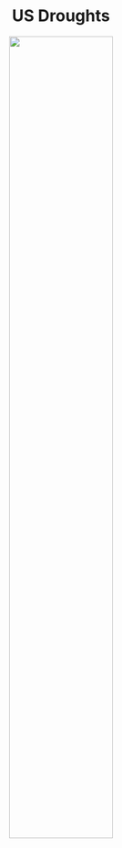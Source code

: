 <h1 align="center"> US Droughts </h1>

<p align="center">
  <img src="https://github.com/nrennie/tidytuesday/blob/main/2022/2022-06-14/20220614.png?raw=true" width="60%">
</p>